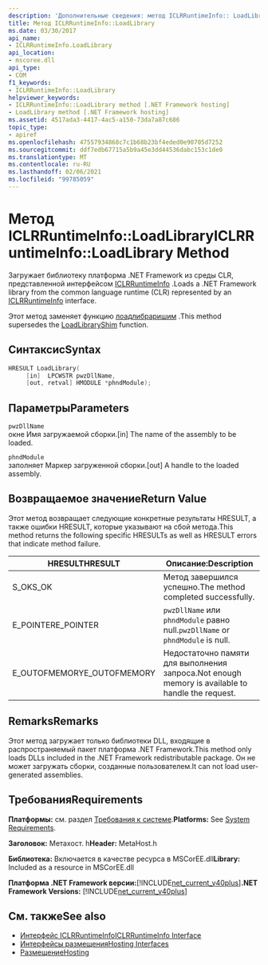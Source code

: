 ```yaml
---
description: 'Дополнительные сведения: метод ICLRRuntimeInfo:: LoadLibrary'
title: Метод ICLRRuntimeInfo::LoadLibrary
ms.date: 03/30/2017
api_name:
- ICLRRuntimeInfo.LoadLibrary
api_location:
- mscoree.dll
api_type:
- COM
f1_keywords:
- ICLRRuntimeInfo::LoadLibrary
helpviewer_keywords:
- ICLRRuntimeInfo::LoadLibrary method [.NET Framework hosting]
- LoadLibrary method [.NET Framework hosting]
ms.assetid: 4517ada3-4417-4ac5-a150-73da7a87c686
topic_type:
- apiref
ms.openlocfilehash: 47557934868c7c1b68b23bf4eded0e90705d7252
ms.sourcegitcommit: ddf7edb67715a5b9a45e3dd44536dabc153c1de0
ms.translationtype: MT
ms.contentlocale: ru-RU
ms.lasthandoff: 02/06/2021
ms.locfileid: "99785059"
---
```

# <a name="iclrruntimeinfoloadlibrary-method"></a><span data-ttu-id="44650-103">Метод ICLRRuntimeInfo::LoadLibrary</span><span class="sxs-lookup"><span data-stu-id="44650-103">ICLRRuntimeInfo::LoadLibrary Method</span></span>

<span data-ttu-id="44650-104">Загружает библиотеку платформа .NET Framework из среды CLR, представленной интерфейсом [ICLRRuntimeInfo](iclrruntimeinfo-interface.md) .</span><span class="sxs-lookup"><span data-stu-id="44650-104">Loads a .NET Framework library from the common language runtime (CLR) represented by an [ICLRRuntimeInfo](iclrruntimeinfo-interface.md) interface.</span></span>  
  
 <span data-ttu-id="44650-105">Этот метод заменяет функцию [лоадлибраришим](loadlibraryshim-function.md) .</span><span class="sxs-lookup"><span data-stu-id="44650-105">This method supersedes the [LoadLibraryShim](loadlibraryshim-function.md) function.</span></span>  
  
## <a name="syntax"></a><span data-ttu-id="44650-106">Синтаксис</span><span class="sxs-lookup"><span data-stu-id="44650-106">Syntax</span></span>  
  
```cpp  
HRESULT LoadLibrary(  
     [in]  LPCWSTR pwzDllName,  
     [out, retval] HMODULE *phndModule);  
```  
  
## <a name="parameters"></a><span data-ttu-id="44650-107">Параметры</span><span class="sxs-lookup"><span data-stu-id="44650-107">Parameters</span></span>  

 `pwzDllName`  
 <span data-ttu-id="44650-108">окне Имя загружаемой сборки.</span><span class="sxs-lookup"><span data-stu-id="44650-108">[in] The name of the assembly to be loaded.</span></span>  
  
 `phndModule`  
 <span data-ttu-id="44650-109">заполняет Маркер загруженной сборки.</span><span class="sxs-lookup"><span data-stu-id="44650-109">[out] A handle to the loaded assembly.</span></span>  
  
## <a name="return-value"></a><span data-ttu-id="44650-110">Возвращаемое значение</span><span class="sxs-lookup"><span data-stu-id="44650-110">Return Value</span></span>  

 <span data-ttu-id="44650-111">Этот метод возвращает следующие конкретные результаты HRESULT, а также ошибки HRESULT, которые указывают на сбой метода.</span><span class="sxs-lookup"><span data-stu-id="44650-111">This method returns the following specific HRESULTs as well as HRESULT errors that indicate method failure.</span></span>  
  
|<span data-ttu-id="44650-112">HRESULT</span><span class="sxs-lookup"><span data-stu-id="44650-112">HRESULT</span></span>|<span data-ttu-id="44650-113">Описание:</span><span class="sxs-lookup"><span data-stu-id="44650-113">Description</span></span>|  
|-------------|-----------------|  
|<span data-ttu-id="44650-114">S_OK</span><span class="sxs-lookup"><span data-stu-id="44650-114">S_OK</span></span>|<span data-ttu-id="44650-115">Метод завершился успешно.</span><span class="sxs-lookup"><span data-stu-id="44650-115">The method completed successfully.</span></span>|  
|<span data-ttu-id="44650-116">E_POINTER</span><span class="sxs-lookup"><span data-stu-id="44650-116">E_POINTER</span></span>|<span data-ttu-id="44650-117">`pwzDllName` или `phndModule` равно null.</span><span class="sxs-lookup"><span data-stu-id="44650-117">`pwzDllName` or `phndModule` is null.</span></span>|  
|<span data-ttu-id="44650-118">E_OUTOFMEMORY</span><span class="sxs-lookup"><span data-stu-id="44650-118">E_OUTOFMEMORY</span></span>|<span data-ttu-id="44650-119">Недостаточно памяти для выполнения запроса.</span><span class="sxs-lookup"><span data-stu-id="44650-119">Not enough memory is available to handle the request.</span></span>|  
  
## <a name="remarks"></a><span data-ttu-id="44650-120">Remarks</span><span class="sxs-lookup"><span data-stu-id="44650-120">Remarks</span></span>  

 <span data-ttu-id="44650-121">Этот метод загружает только библиотеки DLL, входящие в распространяемый пакет платформа .NET Framework.</span><span class="sxs-lookup"><span data-stu-id="44650-121">This method only loads DLLs included in the .NET Framework redistributable package.</span></span> <span data-ttu-id="44650-122">Он не может загружать сборки, созданные пользователем.</span><span class="sxs-lookup"><span data-stu-id="44650-122">It can not load user-generated assemblies.</span></span>  
  
## <a name="requirements"></a><span data-ttu-id="44650-123">Требования</span><span class="sxs-lookup"><span data-stu-id="44650-123">Requirements</span></span>  

 <span data-ttu-id="44650-124">**Платформы:** см. раздел [Требования к системе](../../get-started/system-requirements.md).</span><span class="sxs-lookup"><span data-stu-id="44650-124">**Platforms:** See [System Requirements](../../get-started/system-requirements.md).</span></span>  
  
 <span data-ttu-id="44650-125">**Заголовок:** Метахост. h</span><span class="sxs-lookup"><span data-stu-id="44650-125">**Header:** MetaHost.h</span></span>  
  
 <span data-ttu-id="44650-126">**Библиотека:** Включается в качестве ресурса в MSCorEE.dll</span><span class="sxs-lookup"><span data-stu-id="44650-126">**Library:** Included as a resource in MSCorEE.dll</span></span>  
  
 <span data-ttu-id="44650-127">**Платформа .NET Framework версии:**[!INCLUDE[net_current_v40plus](../../../../includes/net-current-v40plus-md.md)]</span><span class="sxs-lookup"><span data-stu-id="44650-127">**.NET Framework Versions:** [!INCLUDE[net_current_v40plus](../../../../includes/net-current-v40plus-md.md)]</span></span>  
  
## <a name="see-also"></a><span data-ttu-id="44650-128">См. также</span><span class="sxs-lookup"><span data-stu-id="44650-128">See also</span></span>

- [<span data-ttu-id="44650-129">Интерфейс ICLRRuntimeInfo</span><span class="sxs-lookup"><span data-stu-id="44650-129">ICLRRuntimeInfo Interface</span></span>](iclrruntimeinfo-interface.md)
- [<span data-ttu-id="44650-130">Интерфейсы размещения</span><span class="sxs-lookup"><span data-stu-id="44650-130">Hosting Interfaces</span></span>](hosting-interfaces.md)
- [<span data-ttu-id="44650-131">Размещение</span><span class="sxs-lookup"><span data-stu-id="44650-131">Hosting</span></span>](index.md)
